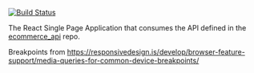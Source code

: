[![Build Status](https://api.travis-ci.org/repositories/nbschool/ecommerce_web.svg)](https://travis-ci.org/nbschool/ecommerce_web)

The React Single Page Application that consumes the API defined in the [ecommerce_api](https://github.com/nbschool/ecommerce_api) repo.

Breakpoints from https://responsivedesign.is/develop/browser-feature-support/media-queries-for-common-device-breakpoints/
